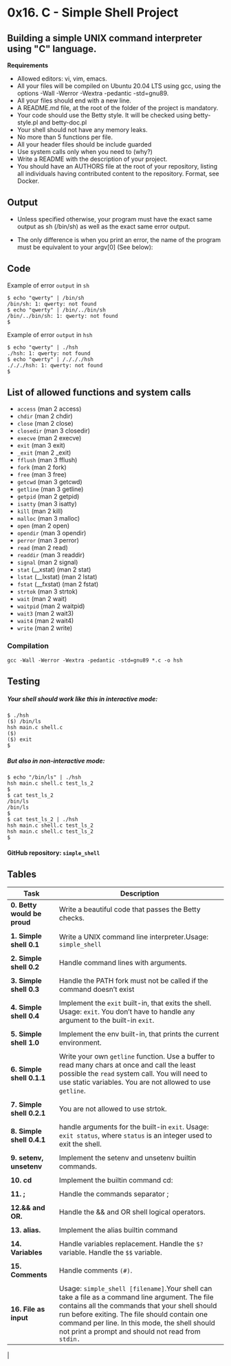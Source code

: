 # 0x16. C - Simple Shell Project
## Building a simple UNIX command interpreter using "C" language.
**Requirements**
+ Allowed editors: vi, vim, emacs.
+ All your files will be compiled on Ubuntu 20.04 LTS using gcc, using the options -Wall -Werror -Wextra -pedantic -std=gnu89.
+ All your files should end with a new line.
+ A README.md file, at the root of the folder of the project is mandatory.
+ Your code should use the Betty style. It will be checked using betty-style.pl and betty-doc.pl
+ Your shell should not have any memory leaks.
+ No more than 5 functions per file.
+ All your header files should be include guarded
+ Use system calls only when you need to (why?)
+ Write a README with the description of your project.
+ You should have an AUTHORS file at the root of your repository, listing all individuals having contributed content to the repository. Format, see Docker.

## Output 
+ Unless specified otherwise, your program must have the exact same output as sh (/bin/sh) as well as the exact same error output.

+ The only difference is when you print an error, the name of the program must be equivalent to your argv[0] (See below):


## Code

Example of error `output` in  `sh`

    $ echo "qwerty" | /bin/sh
    /bin/sh: 1: qwerty: not found
    $ echo "qwerty" | /bin/../bin/sh
    /bin/../bin/sh: 1: qwerty: not found  
    $

Example of error `output` in  `hsh`

    $ echo "qwerty" | ./hsh
    ./hsh: 1: qwerty: not found
    $ echo "qwerty" | /./././hsh
    ./././hsh: 1: qwerty: not found  
    $



## List of allowed functions and system calls

+ `access` (man 2 access)
+ `chdir`   (man 2 chdir)
+ `close` (man 2 close)
+ `closedir` (man 3 closedir)
+ `execve` (man 2 execve)
+ `exit` (man 3 exit)
+ `_exit` (man 2 _exit)
+ `fflush` (man 3 fflush)
+ `fork` (man 2 fork)
+ `free` (man 3 free)
+ `getcwd` (man 3 getcwd)
+ `getline` (man 3 getline)
+ `getpid` (man 2 getpid)
+ `isatty` (man 3 isatty)
+ `kill` (man 2 kill)
+ `malloc` (man 3 malloc)
+ `open` (man 2 open)
+ `opendir` (man 3 opendir)
+ `perror` (man 3 perror)
+ `read` (man 2 read)
+ `readdir` (man 3 readdir)
+ `signal` (man 2 signal)
+ `stat` (__xstat) (man 2 stat)
+ `lstat` (__lxstat) (man 2 lstat)
+ `fstat` (__fxstat) (man 2 fstat)
+ `strtok` (man 3 strtok)
+ `wait` (man 2 wait)
+ `waitpid` (man 2 waitpid)
+ `wait3` (man 2 wait3)
+ `wait4` (man 2 wait4)
+ `write` (man 2 write)

### Compilation

```
gcc -Wall -Werror -Wextra -pedantic -std=gnu89 *.c -o hsh
```
## Testing
##### Your shell should work like this in interactive mode:
```
$ ./hsh
($) /bin/ls
hsh main.c shell.c
($)
($) exit
$
```
##### But also in non-interactive mode:
```
$ echo "/bin/ls" | ./hsh
hsh main.c shell.c test_ls_2
$
$ cat test_ls_2
/bin/ls
/bin/ls
$
$ cat test_ls_2 | ./hsh
hsh main.c shell.c test_ls_2
hsh main.c shell.c test_ls_2
$
```
#### GitHub repository: `simple_shell`
## Tables

| Task| Description |
| ------ | ----------- |
| **0. Betty would be proud** | Write a beautiful code that passes the Betty checks.|
|        |             |
| **1. Simple shell 0.1** |  Write a UNIX command line interpreter.Usage: `simple_shell`
|        |            |
| **2. Simple shell 0.2**| Handle command lines with arguments.|
|        |            |
| **3. Simple shell 0.3** | Handle the PATH fork must not be called if the command doesn’t exist |
|        |            |
|**4. Simple shell 0.4**| Implement the `exit` built-in, that exits the shell. Usage: `exit`. You don’t have to handle any argument to the built-in `exit`.|
| | |
|**5. Simple shell 1.0**| Implement the env built-in, that prints the current environment.|
| | |
|**6. Simple shell 0.1.1**| Write your own `getline` function. Use a buffer to read many chars at once and call the least possible the `read` system call. You will need to use static variables. You are not allowed to use `getline`.|
| | |
|**7. Simple shell 0.2.1**| You are not allowed to use strtok.|
| | |
|**8. Simple shell 0.4.1**| handle arguments for the built-in `exit`. Usage: `exit status`, where `status` is an integer used to exit the shell.|
| | |
|**9. setenv, unsetenv**| Implement the setenv and unsetenv builtin commands.|
| | |
|**10. cd**| Implement the builtin command cd:|
| | |
|**11. ;**| Handle the commands separator ; |
| | |
|**12.&& and OR.**| Handle the && and OR shell logical operators.|
| | |
|**13. alias.**| Implement the alias builtin command|
| | |
|**14. Variables**| Handle variables replacement. Handle the `$?` variable. Handle the `$$` variable.|
| | |
|**15. Comments**| Handle comments `(#)`. |
| | |
|**16. File as input**| Usage: `simple_shell [filename]`.Your shell can take a file as a command line argument. The file contains all the commands that your shell should run before exiting. The file should contain one command per line. In this mode, the shell should not print a prompt and should not read from `stdin.`|
|
